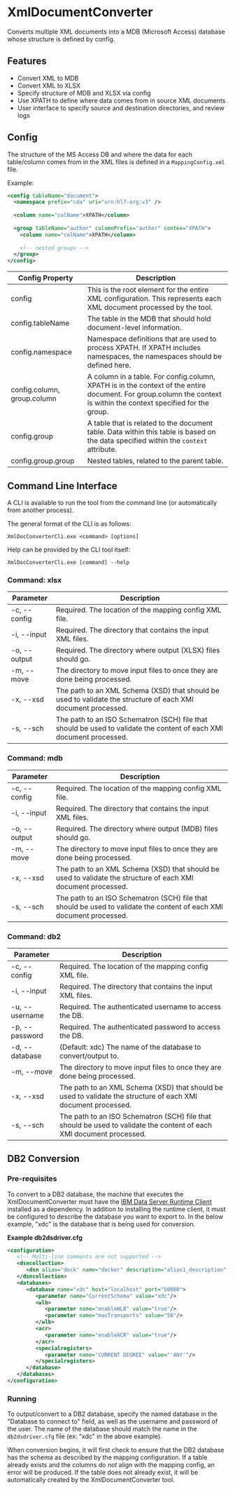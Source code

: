 # XmlDocumentConverter
Converts multiple XML documents into a MDB (Microsoft Access) database whose structure is defined by config.

## Features

* Convert XML to MDB
* Convert XML to XLSX
* Specify structure of MDB and XLSX via config
* Use XPATH to define where data comes from in source XML documents
* User interface to specify source and destination directories, and review logs

## Config

The structure of the MS Access DB and where the data for each table/column comes from in the XML files is defined in a `MappingConfig.xml` file.

Example:

```xml
<config tableName="document">
  <namespace prefix="cda" uri="urn:hl7-org:v3" />
  
  <column name="colName">XPATH</column>
  
  <group tableName="author" columnPrefix="author" contex="XPATH">
    <column name="colName">XPATH</column>
    
    <!-- nested groups -->
  </group>
</config>
```

| Config Property | Description |
| --------------- | ----------- |
| config | This is the root element for the entire XML configuration. This represents each XML document processed by the tool. |
| config.tableName | The table in the MDB that should hold document-level information. |
| config.namespace | Namespace definitions that are used to process XPATH. If XPATH includes namespaces, the namespaces should be defined here. |
| config.column, group.column | A column in a table. For config.column, XPATH is in the context of the entire document. For group.column the context is within the context specified for the group. |
| config.group | A table that is related to the document table. Data within this table is based on the data specified within the `context` attribute. |
| config.group.group | Nested tables, related to the parent table. |

## Command Line Interface

A CLI is available to run the tool from the command line (or automatically from another process).

The general format of the CLI is as follows:

`XmlDocConverterCli.exe <command> [options]`

Help can be provided by the CLI tool itself:

`XmlDocConverterCli.exe [command] --help`

### Command: xlsx

| Parameter | Description |
| --------- | ----------- |
| -c, --config | Required. The location of the mapping config XML file. |
| -i, --input | Required. The directory that contains the input XML files. |
| -o, --output | Required. The directory where output (XLSX) files should go. |
| -m, --move | The directory to move input files to once they are done being processed. |
| -x, --xsd | The path to an XML Schema (XSD) that should be used to validate the structure of each XMl document processed. |
| -s, --sch | The path to an ISO Schematron (SCH) file that should be used to validate the content of each XMl document processed. |

### Command: mdb

| Parameter | Description |
| --------- | ----------- |
| -c, --config | Required. The location of the mapping config XML file. |
| -i, --input | Required. The directory that contains the input XML files. |
| -o, --output | Required. The directory where output (MDB) files should go. |
| -m, --move | The directory to move input files to once they are done being processed. |
| -x, --xsd | The path to an XML Schema (XSD) that should be used to validate the structure of each XMl document processed. |
| -s, --sch | The path to an ISO Schematron (SCH) file that should be used to validate the content of each XMl document processed. |

### Command: db2

| Parameter | Description |
| --------- | ----------- |
| -c, --config | Required. The location of the mapping config XML file. |
| -i, --input | Required. The directory that contains the input XML files. |
| -u, --username | Required. The authenticated username to access the DB. |
| -p, --password | Required. The authenticated password to access the DB. |
| -d, --database | (Default: xdc) The name of the database to convert/output to. |
| -m, --move | The directory to move input files to once they are done being processed. |
| -x, --xsd | The path to an XML Schema (XSD) that should be used to validate the structure of each XMl document processed. |
| -s, --sch | The path to an ISO Schematron (SCH) file that should be used to validate the content of each XMl document processed. |

## DB2 Conversion

### Pre-requisites

To convert to a DB2 database, the machine that executes the XmlDocumentConverter must have the [IBM Data Server Runtime Client](https://www.ibm.com/support/pages/download-initial-version-115-clients-and-drivers) installed as a dependency. In addition to installing the runtime client, it must be configured to describe the database you want to export to. In the below example, "xdc" is the database that is being used for conversion.

**Example db2dsdriver.cfg**

```xml
<configuration>
   <!-- Multi-line comments are not supported -->
   <dsncollection>
      <dsn alias="dock" name="docker" description="alias1_description" host="localhost" port="50000"/>
   </dsncollection>
   <databases>
      <database name="xdc" host="localhost" port="50000">
         <parameter name="CurrentSchema" value="xdc"/>
         <wlb>
            <parameter name="enableWLB" value="true"/>
            <parameter name="maxTransports" value="50"/>
         </wlb>
         <acr>
            <parameter name="enableACR" value="true"/>
         </acr>
         <specialregisters>
            <parameter name="CURRENT DEGREE" value="'ANY'"/>
         </specialregisters>
      </database>
   </databases>
</configuration>
```

### Running

To output/convert to a DB2 database, specify the named database in the "Database to connect to" field, as well as the username and password of the user. The name of the database should match the  name in the `db2dsdriver.cfg` file (ex: "xdc" in the above example).

When conversion begins, it will first check to ensure that the DB2 database has the schema as described by the mapping configuration. If a table already exists and the columns do *not* align with the mapping config, an error will be produced. If the table does not already exist, it will be automatically created by the XmlDocumentConverter tool.
